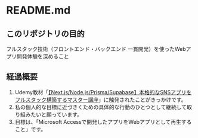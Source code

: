 # README.md

## このリポジトリの目的

フルスタック技術（フロントエンド・バックエンド 一貫開発）を使ったWebアプリ開発体験を深めること

## 経過概要

1. Udemy教材「[【Next.js/Node.js/Prisma/Supabase】本格的なSNSアプリをフルスタック構築するマスター講座](https://www.udemy.com/course/fullstack-sns-development/)」に触発されたことがきっかけです。
2. 私の個人的な目標に近づきくための具体的な行動のひとつとして継続して取り組みたいと願っています。
3. 目標は、「Microsoft Accessで開発したアプリをWebアプリとして再生すること」です。
